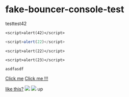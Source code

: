 # fake-bouncer-console-test

testtest42

`<script>alert(42)</script>`
```js
<script>alert(22)</script>
```

```language-js
<script>alert(22)</script>
```

```language-asdasd
<script>alert(23)</script>

asdfasdf
```

<a href="https://google.com">Click me</a>
<a href="javscript:alert(42)">Click me !!!</a>
<script>alert(55555)</script>
[like this?](javascript:alert(42))
<img src=x onerror=alert(1)></img>
<img src=x onerror=alert(1)>
up
